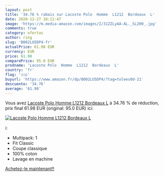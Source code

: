 ```yaml
---
layout: post
title: '34.76 % rabais sur Lacoste Polo  Homme  L1212  Bordeaux  L'
date: 2020-12-27 10:11:47
image: 'https://m.media-amazon.com/images/I/31ZZLyAA-AL._SL200_.jpg'
comments: true
category: ofertas
author: ring
slug: 'B002LU5DP4-fr'
actualPrice: 61.98 EUR
currency: EUR
price: 61.98
comparePrice: 95.0 EUR
prodname: 'Lacoste Polo  Homme  L1212  Bordeaux  L'
country: 'fr'
flag: '🇫🇷'
buyurl: 'https://www.amazon.fr/dp/B002LU5DP4/?tag=tolees0d-21'
descuento: '34.76'
average: '61.98'
---
```


Vous avez [Lacoste Polo  Homme  L1212  Bordeaux  L](https://www.amazon.fr/dp/B002LU5DP4/?tag=tolees0d-21)  à  34.76 % de réduction, prix final  61.98 EUR (original: 95.0 EUR) ici:

[![Lacoste Polo  Homme  L1212  Bordeaux  L](https://m.media-amazon.com/images/I/31ZZLyAA-AL._SL200_.jpg)](https://www.amazon.fr/dp/B002LU5DP4/?tag=tolees0d-21)

ℹ️:

- Multipack: 1
- Fit Classic
- Coupe classique
- 100% coton
- Lavage en machine

[Achetez-le maintenant!!](https://www.amazon.fr/dp/B002LU5DP4/?tag=tolees0d-21)
